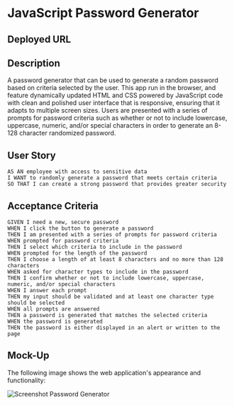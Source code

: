 #  JavaScript Password Generator

## Deployed URL



## Description
A password generator that can be used to generate a random password based on criteria selected by the user. This app  run in the browser, and feature dynamically updated HTML and CSS powered by JavaScript code with clean and polished user interface that is responsive, ensuring that it adapts to multiple screen sizes. Users are presented with a series of prompts for password criteria such as whether or not to include lowercase, uppercase, numeric, and/or special characters in order to generate an 8-128 character randomized password.

## User Story

```
AS AN employee with access to sensitive data
I WANT to randomly generate a password that meets certain criteria
SO THAT I can create a strong password that provides greater security
```

## Acceptance Criteria

```
GIVEN I need a new, secure password
WHEN I click the button to generate a password
THEN I am presented with a series of prompts for password criteria
WHEN prompted for password criteria
THEN I select which criteria to include in the password
WHEN prompted for the length of the password
THEN I choose a length of at least 8 characters and no more than 128 characters
WHEN asked for character types to include in the password
THEN I confirm whether or not to include lowercase, uppercase, numeric, and/or special characters
WHEN I answer each prompt
THEN my input should be validated and at least one character type should be selected
WHEN all prompts are answered
THEN a password is generated that matches the selected criteria
WHEN the password is generated
THEN the password is either displayed in an alert or written to the page
```

## Mock-Up

The following image shows the web application's appearance and functionality:

![Screenshot Password Generator](https://user-images.githubusercontent.com/60008338/212220587-24136b13-0552-447e-8ac3-a22225545125.png)

